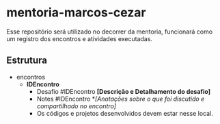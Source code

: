 # mentoria-marcos-cezar

Esse repositório será utilizado no decorrer da mentoria, funcionará como um registro dos encontros e atividades executadas.

## Estrutura

- encontros
  - **IDEncontro** 
    - Desafio #IDEncontro **[Descrição e Detalhamento do desafio]**
    - Notes #IDEncontro **[Anotações sobre o que foi discutido e compartilhado no encontro]*
    - Os códigos e projetos desenvolvidos devem estar nesse local.
